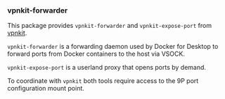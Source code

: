 ### vpnkit-forwarder

This package provides `vpnkit-forwarder` and `vpnkit-expose-port` from [vpnkit](http://github.com/moby/vpnkit.git).

`vpnkit-forwarder` is a forwarding daemon used by Docker for Desktop to forward ports from Docker containers to the host via VSOCK.  

`vpnkit-expose-port` is a userland proxy that opens ports by demand.

To coordinate with `vpnkit` both tools require access to the 9P port configuration mount point.
